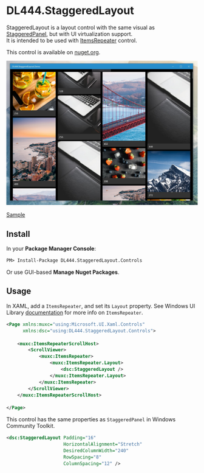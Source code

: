 # DL444.StaggeredLayout
StaggeredLayout is a layout control with the same visual as [StaggeredPanel](https://docs.microsoft.com/en-us/windows/communitytoolkit/controls/staggeredpanel), but with UI virtualization support.   
It is intended to be used with [ItemsRepeater](https://docs.microsoft.com/en-us/windows/uwp/design/controls-and-patterns/items-repeater) control.  

This control is available on [nuget.org](https://www.nuget.org/packages/DL444.StaggeredLayout.Controls).

![Screenshot](https://github.com/DL444/DL444.StaggeredLayout/blob/master/Misc/Staggered-Complete.jpg?raw=true)  

[Sample](https://github.com/DL444/DL444.StaggeredLayout.Demo)

## Install
In your **Package Manager Console**:
```ps
PM> Install-Package DL444.StaggeredLayout.Controls
```
Or use GUI-based **Manage Nuget Packages**.  

## Usage
In XAML, add a `ItemsRepeater`, and set its `Layout` property. See Windows UI Library [documentation](https://docs.microsoft.com/en-us/windows/uwp/design/controls-and-patterns/items-repeater) for more info on `ItemsRepeater`.
```xml
<Page xmlns:muxc="using:Microsoft.UI.Xaml.Controls"
      xmlns:dsc="using:DL444.StaggeredLayout.Controls">

    <muxc:ItemsRepeaterScrollHost>
        <ScrollViewer>
            <muxc:ItemsRepeater>
                <muxc:ItemsRepeater.Layout>
                    <dsc:StaggeredLayout />
                </muxc:ItemsRepeater.Layout>
            </muxc:ItemsRepeater>
        </ScrollViewer>
    </muxc:ItemsRepeaterScrollHost>

</Page>
```

This control has the same properties as `StaggeredPanel` in Windows Community Toolkit.
```xml
<dsc:StaggeredLayout Padding="16" 
                     HorizontalAlignment="Stretch" 
                     DesiredColumnWidth="240" 
                     RowSpacing="8" 
                     ColumnSpacing="12" />
```
